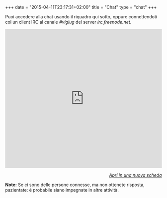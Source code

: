 +++
date = "2015-04-11T23:17:31+02:00"
title = "Chat"
type = "chat"
+++

Puoi accedere alla chat usando il riquadro qui sotto, oppure connettendoti col un client IRC al canale *#viglug* del server *irc.freenode.net*.

<iframe style="border: 0; width: 100%; height: 450px;" src="https://kiwiirc.com/client/irc.freenode.net/?nick=ospite_viglug|?#viglug" width="300" height="150"></iframe>

<p style="font-style: italic; text-align: right"><a href="https://kiwiirc.com/client/irc.freenode.net/?nick=ospite_viglug|?#viglug" target="_blank">Apri in una nuova scheda</a></p>

**Note:** Se ci sono delle persone connesse, ma non ottenete risposta, pazientate: è probabile siano impegnate in altre attività.
